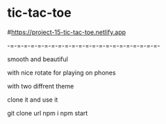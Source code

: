 # tic-tac-toe 

#https://project-15-tic-tac-toe.netlify.app

-=-=-=-=-=-=-=-=-=-=-=-=-=-=-=-=-=-=-=-=-=-=-

smooth and beautiful

with nice rotate for playing on phones

with two diffrent theme


clone it and use it 

git clone url 
npm i
npm start
